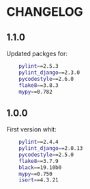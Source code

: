 # CHANGELOG

## 1.1.0

Updated packges for:

```bash
    pylint==2.5.3
    pylint_django==2.3.0
    pycodestyle==2.6.0
    flake8==3.8.3
    mypy==0.782
```

## 1.0.0

First version whit:

```bash
    pylint==2.4.4
    pylint_django==2.0.13
    pycodestyle==2.5.0
    flake8==3.7.9
    black==19.10b0
    mypy==0.750
    isort==4.3.21
```

